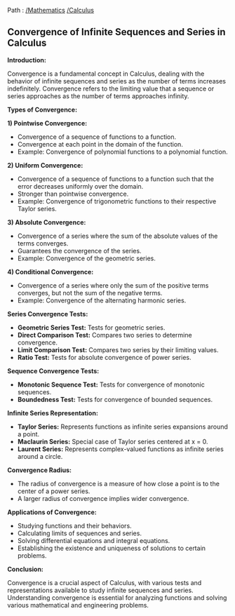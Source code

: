 Path : [/Mathematics](<..\..\index.md>) [/Calculus](<..\index.md>)
## Convergence of Infinite Sequences and Series in Calculus

**Introduction:**

Convergence is a fundamental concept in Calculus, dealing with the behavior of infinite sequences and series as the number of terms increases indefinitely. Convergence refers to the limiting value that a sequence or series approaches as the number of terms approaches infinity.

**Types of Convergence:**

**1) Pointwise Convergence:**

- Convergence of a sequence of functions to a function.
- Convergence at each point in the domain of the function.
- Example: Convergence of polynomial functions to a polynomial function.


**2) Uniform Convergence:**

- Convergence of a sequence of functions to a function such that the error decreases uniformly over the domain.
- Stronger than pointwise convergence.
- Example: Convergence of trigonometric functions to their respective Taylor series.


**3) Absolute Convergence:**

- Convergence of a series where the sum of the absolute values of the terms converges.
- Guarantees the convergence of the series.
- Example: Convergence of the geometric series.


**4) Conditional Convergence:**

- Convergence of a series where only the sum of the positive terms converges, but not the sum of the negative terms.
- Example: Convergence of the alternating harmonic series.


**Series Convergence Tests:**

- **Geometric Series Test:** Tests for geometric series.
- **Direct Comparison Test:** Compares two series to determine convergence.
- **Limit Comparison Test:** Compares two series by their limiting values.
- **Ratio Test:** Tests for absolute convergence of power series.


**Sequence Convergence Tests:**

- **Monotonic Sequence Test:** Tests for convergence of monotonic sequences.
- **Boundedness Test:** Tests for convergence of bounded sequences.


**Infinite Series Representation:**

- **Taylor Series:** Represents functions as infinite series expansions around a point.
- **Maclaurin Series:** Special case of Taylor series centered at x = 0.
- **Laurent Series:** Represents complex-valued functions as infinite series around a circle.


**Convergence Radius:**

- The radius of convergence is a measure of how close a point is to the center of a power series.
- A larger radius of convergence implies wider convergence.


**Applications of Convergence:**

- Studying functions and their behaviors.
- Calculating limits of sequences and series.
- Solving differential equations and integral equations.
- Establishing the existence and uniqueness of solutions to certain problems.


**Conclusion:**

Convergence is a crucial aspect of Calculus, with various tests and representations available to study infinite sequences and series. Understanding convergence is essential for analyzing functions and solving various mathematical and engineering problems.
